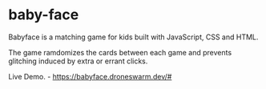 # baby-face


Babyface is a matching game for kids built with JavaScript, CSS and HTML.

The game ramdomizes the cards between each game and prevents glitching induced by extra or errant clicks.


Live Demo. -  https://babyface.droneswarm.dev/#
